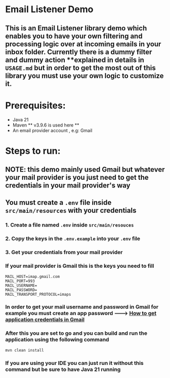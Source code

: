 # Email Listener Demo
## This is an Email Listener library demo which enables you to have your own filtering and processing logic over at incoming emails in your inbox folder. Currently there is a dummy filter and dummy action **explained in details in `USAGE.md` but in order to get the most out of this library you must use your own logic to customize it.

# Prerequisites:
- Java 21
- Maven ** v3.9.6 is used here ** 
- An email provider account , e.g: Gmail

# Steps to run:
## NOTE: this demo mainly used Gmail but whatever your mail provider is you just need to get the credentials in your mail provider's way

## You must create a `.env` file inside `src/main/resources` with your credentials
### 1. Create a file named `.env` inside `src/main/resouces` 
### 2. Copy the keys in the `.env.example` into your `.env` file
### 3. Get your credentials from your mail provider
### If your mail provider is Gmail this is the keys you need to fill
````
MAIL_HOST=imap.gmail.com
MAIL_PORT=993
MAIL_USERNAME=
MAIL_PASSWORD=
MAIL_TRANSPORT_PROTOCOL=imaps
````
### In order to get your mail username and password in Gmail for example you must create an app password ---> [How to get application credentials in Gmail](https://www.youtube.com/watch?v=74QQfPrk4vE)

### After this you are set to go and you can build and run the application using the following command 
`mvn clean install`
### If you are using your IDE you can just run it without this command but be sure to have Java 21 running

